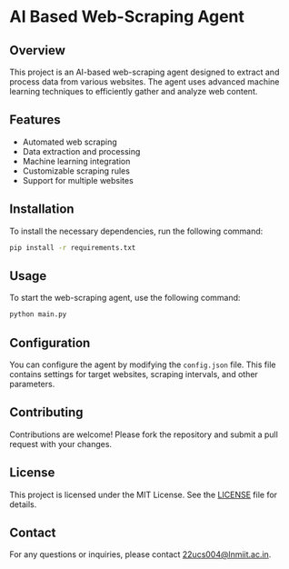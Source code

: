 # AI Based Web-Scraping Agent

## Overview

This project is an AI-based web-scraping agent designed to extract and process data from various websites. The agent uses advanced machine learning techniques to efficiently gather and analyze web content.

## Features

- Automated web scraping
- Data extraction and processing
- Machine learning integration
- Customizable scraping rules
- Support for multiple websites

## Installation

To install the necessary dependencies, run the following command:

```bash
pip install -r requirements.txt
```

## Usage

To start the web-scraping agent, use the following command:

```bash
python main.py
```

## Configuration

You can configure the agent by modifying the `config.json` file. This file contains settings for target websites, scraping intervals, and other parameters.

## Contributing

Contributions are welcome! Please fork the repository and submit a pull request with your changes.

## License

This project is licensed under the MIT License. See the [LICENSE](LICENSE) file for details.

## Contact

For any questions or inquiries, please contact [22ucs004@lnmiit.ac.in](mailto:22ucs004@lnmiit.ac.in).
